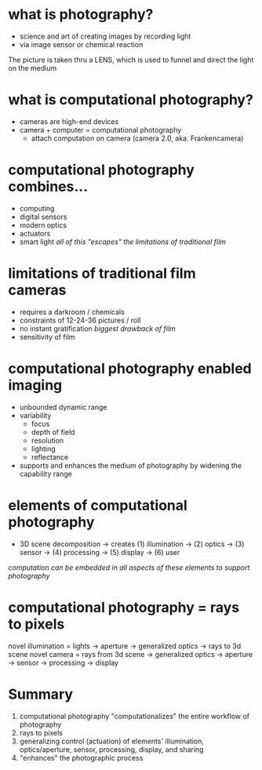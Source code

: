 # what is photography?
- science and art of creating images by recording light
- via image sensor or chemical reaction

The picture is taken thru a LENS, which is used to funnel and direct the light on the medium

# what is computational photography?
- cameras are high-end devices
- camera + computer = computational photography
  - attach computation on camera (camera 2.0, aka. Frankencamera)

# computational photography combines...
- computing
- digital sensors
- modern optics
- actuators
- smart light
*all of this "escapes" the limitations of traditional film*

# limitations of traditional film cameras
- requires a darkroom / chemicals
- constraints of 12-24-36 pictures / roll
- no instant gratification *biggest drawback of film*
- sensitivity of film

# computational photography enabled imaging
- unbounded dynamic range
- variability
  - focus
  - depth of field
  - resolution
  - lighting
  - reflectance
- supports and enhances the medium of photography by widening the capability range

# elements of computational photography
- 3D scene decomposition
  -> creates (1) illumination
  -> (2) optics
  -> (3) sensor
  -> (4) processing
  -> (5) display
  -> (6) user

*computation can be embedded in all aspects of these elements to support photography*

# computational photography = rays to pixels
novel illumination = lights -> aperture -> generalized optics -> rays to 3d scene
novel camera = rays from 3d scene -> generalized optics -> aperture -> sensor -> processing -> display

# Summary
1. computational photography "computationalizes" the entire workflow of photography
2. rays to pixels
3. generalizing control (actuation) of elements' illumination, optics/aperture, sensor, processing, display, and sharing
4. "enhances" the photographic process
